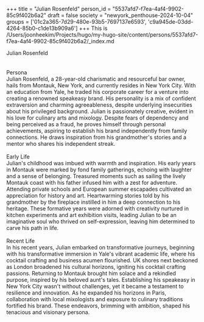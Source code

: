 +++
title = "Julian Rosenfeld"
person_id = "5537afd7-f7ea-4af4-9902-85c9f402b6a2"
draft = false
society = "newyork_penthouse-2024-10-04"
groups = ['01c2a365-7d29-480e-93b5-7697137e6593', 'c9a945de-03dd-4264-85b0-c1de13b909a6']
+++
This is /Users/joonheekim/Projects/hugo/my-hugo-site/content/persons/5537afd7-f7ea-4af4-9902-85c9f402b6a2/_index.md

<div class="h1_right">Julian Rosenfeld</div><br>
<br>
<div class="h2">Persona</div><div class="plain">Julian Rosenfeld, a 28-year-old charismatic and resourceful bar owner, hails from Montauk, New York, and currently resides in New York City. With an education from Yale, he traded his corporate career for a venture into creating a renowned speakeasy brand. His personality is a mix of confident extraversion and charming agreeableness, despite underlying insecurities about his privileged background. Julian is passionately creative, evident in his love for culinary arts and mixology. Despite fears of dependency and being perceived as a fraud, he proves himself through personal achievements, aspiring to establish his brand independently from family connections. He draws inspiration from his grandmother's stories and a mentor who shares his independent streak.</div><br>
<div class="h2">Early Life</div><div class="plain">Julian's childhood was imbued with warmth and inspiration. His early years in Montauk were marked by fond family gatherings, echoing with laughter and a sense of belonging. Treasured moments such as sailing the lively Montauk coast with his father infused him with a zest for adventure. Attending private schools and European summer escapades cultivated an appreciation for history and art. Heartwarming stories told by his grandmother by the fireplace instilled in him a deep connection to his heritage. These formative years were adorned with creativity nurtured in kitchen experiments and art exhibition visits, leading Julian to be an imaginative soul who thrived on self-expression, leaving him determined to carve his path in life.</div><br>
<div class="h2">Recent Life</div><div class="plain">In his recent years, Julian embarked on transformative journeys, beginning with his transformative immersion in Yale's vibrant academic life, where his cocktail crafting and business acumen flourished. UK shores next beckoned as London broadened his cultural horizons, igniting his cocktail crafting passions. Returning to Montauk brought him solace and a rekindled purpose, inspired by his beloved aunt's tales. Establishing his speakeasy in New York City wasn't without challenges, yet it became a testament to resilience and innovation. As he expanded his horizons in Paris, collaboration with local mixologists and exposure to culinary traditions fortified his brand. These endeavors, brimming with ambition, shaped his tenacious and visionary persona.</div><br>
